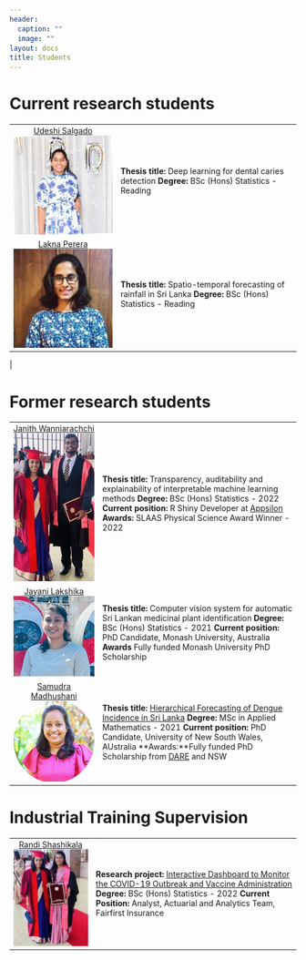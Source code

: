 ```yaml
---
header:
  caption: ""
  image: ""
layout: docs
title: Students
---
```

# Current research students



|       ||
|:-----:|:---|
| [Udeshi Salgado](https://www.linkedin.com/in/udeshi-salgado/?originalSubdomain=lk)  ![](udeshi.jpeg) | **Thesis title:** Deep learning for dental caries detection **Degree:** BSc (Hons) Statistics - Reading  |
| [Lakna Perera](https://www.linkedin.com/in/lakna-perera/?trk=public_profile_browsemap&originalSubdomain=lk)  ![](lakna.jpeg) |**Thesis title:** Spatio-temporal forecasting of rainfall in Sri Lanka  **Degree:** BSc (Hons) Statistics - Reading
|












# Former research students

|       ||
|:-----:|:---|
|[ Janith Wanniarachchi](https://janithwanni.netlify.app/) ![](janith.jpg) |**Thesis title:** Transparency, auditability and explainability of interpretable machine learning methods **Degree:** BSc (Hons) Statistics - 2022 **Current position:** R Shiny Developer at [Appsilon](https://appsilon.com/) **Awards:** SLAAS Physical Science Award Winner - 2022 |
|[ Jayani Lakshika](https://jayanilakshika.netlify.app/) ![](jayani.png) | **Thesis title:** Computer vision system for automatic Sri Lankan medicinal plant identification **Degree:** BSc (Hons) Statistics - 2021 **Current position:** PhD Candidate, Monash University, Australia **Awards** Fully funded Monash University PhD Scholarship |
|[Samudra Madhushani](https://darecentre.org.au/portfolio_page/samudra-madushani/)![](samudra.png)|**Thesis title:**  [Hierarchical Forecasting of Dengue Incidence in Sri Lanka](https://samudramadushani.github.io/HierarchicalForecasting/SlidesCodingR.html#1) **Degree:** MSc in Applied Mathematics - 2021 **Current position:** PhD Candidate, University of New South Wales, AUstralia **Awards:**Fully funded PhD Scholarship from [DARE](https://darecentre.org.au/) and NSW|


# Industrial Training Supervision 


|     ||
|:---:|:---|
|    [Randi Shashikala](https://www.linkedin.com/in/randi-shashikala-b885351b8/) ![](randi.jpg)        | **Research project:** [Interactive Dashboard to Monitor the COVID-19 Outbreak and Vaccine Administration](https://thiyangt.github.io/coviddashboard/) **Degree:** BSc (Hons) Statistics - 2022 **Current Position:** Analyst, Actuarial and Analytics Team, Fairfirst Insurance |

